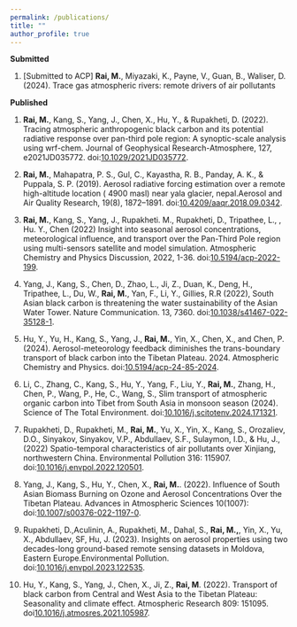```yaml
---
permalink: /publications/
title: ""
author_profile: true
---
```


**Submitted**
1. [Submitted to ACP] **Rai, M.**, Miyazaki, K., Payne, V., Guan, B., Waliser, D. (2024). Trace gas atmospheric rivers: remote drivers of air pollutants

**Published**
1. **Rai, M.**, Kang, S., Yang, J., Chen, X., Hu, Y., \& Rupakheti, D. (2022). Tracing atmospheric anthropogenic black carbon and its potential radiative response over pan-third pole region: A synoptic-scale analysis using wrf-chem. Journal of Geophysical Research-Atmosphere, 127, e2021JD035772. doi:[10.1029/2021JD035772](https://doi.org/10.1029/2021JD035772).


2. **Rai, M.**, Mahapatra, P. S., Gul, C., Kayastha, R. B., Panday, A. K., \& Puppala, S. P. (2019). Aerosol radiative forcing estimation over a remote high-altitude location ( 4900 masl) near yala glacier, nepal.Aerosol and Air Quality Research, 19(8), 1872–1891. doi:[10.4209/aaqr.2018.09.0342](https://doi.org/10.4209/aaqr.2018.09.0342).

3. **Rai, M.**, Kang, S., Yang, J., Rupakheti. M., Rupakheti, D., Tripathee, L., , Hu. Y., Chen (2022) Insight into seasonal aerosol concentrations, meteorological influence, and transport over the Pan-Third Pole region using multi-sensors satellite and model simulation. Atmospheric Chemistry and Physics Discussion, 2022, 1-36. doi:[10.5194/acp-2022-199](https://doi.org/10.5194/acp-2022-199).

4. Yang, J., Kang, S., Chen, D., Zhao, L., Ji, Z., Duan, K., Deng, H., Tripathee, L., Du, W., **Rai, M.**, Yan, F., Li, Y., Gillies, R.R (2022), South Asian black carbon is threatening the water sustainability of the Asian Water Tower. Nature Communication. 13, 7360. doi:[10.1038/s41467-022-35128-1](https://doi.org/10.1038/s41467-022-35128-1).

5. Hu, Y., Yu, H., Kang, S., Yang, J., **Rai, M.**, Yin, X., Chen, X., and Chen, P. (2024). Aerosol-meteorology feedback diminishes the trans-boundary transport of black carbon into the Tibetan Plateau. 2024. Atmospheric Chemistry and Physics. doi:[10.5194/acp-24-85-2024](https://doi.org/10.5194/acp-24-85-2024).

6. Li, C., Zhang, C., Kang, S., Hu, Y., Yang, F., Liu, Y., **Rai, M.**, Zhang, H., Chen, P., Wang, P., He, C., Wang, S., Slim transport of atmospheric organic carbon into Tibet from South Asia in monsoon season (2024). Science of The Total Environment. doi:[10.1016/j.scitotenv.2024.171321](https://doi.org/10.1016/j.scitotenv.2024.171321).

7. Rupakheti, D., Rupakheti, M., **Rai, M.**, Yu, X., Yin, X., Kang, S., Orozaliev, D.O., Sinyakov, Sinyakov, V.P., Abdullaev, S.F., Sulaymon, I.D., \& Hu, J., (2022) Spatio-temporal characteristics of air pollutants over Xinjiang, northwestern China. Environmental Pollution 316: 115907. doi:[10.1016/j.envpol.2022.120501](https://doi.org/10.1016/j.envpol.2022.120501).

8. Yang, J., Kang, S., Hu, Y., Chen, X., **Rai, M.**. (2022). Influence of South Asian Biomass Burning on Ozone and Aerosol Concentrations Over the Tibetan Plateau. Advances in Atmospheric Sciences 10(1007): doi:[10.1007/s00376-022-1197-0](https://doi.org/10.1007/s00376-022-1197-0).

9. Rupakheti, D.,Aculinin, A., Rupakheti, M.,  Dahal, S., **Rai, M.,**, Yin, X., Yu, X., Abdullaev, SF, Hu, J. (2023). Insights on aerosol properties using two decades-long ground-based remote sensing datasets in Moldova, Eastern Europe.Environmental Pollution. doi:[10.1016/j.envpol.2023.122535](https://doi.org/10.1016/j.envpol.2023.122535).

10. Hu, Y., Kang, S., Yang, J., Chen, X., Ji, Z., **Rai, M**. (2022). Transport of black carbon from Central and West Asia to the Tibetan Plateau: Seasonality and climate effect. Atmospheric Research 809: 151095. doi[10.1016/j.atmosres.2021.105987](https://doi.org/10.1016/j.atmosres.2021.105987).





